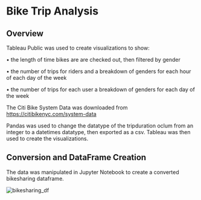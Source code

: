 # Bike Trip Analysis 

## Overview 

Tableau Public was used to create visualizations to show:

•	the length of time bikes are are checked out, then filtered by gender

•	the number of trips for riders and a breakdown of genders for each hour of each day of the week

•	the number of trips for each user a breakdown of genders for each day of the week

The Citi Bike System Data was downloaded from https://citibikenyc.com/system-data

Pandas was used to change the datatype of the tripduration oclum from an integer to a datetimes datatype, then exported as a csv. Tableau was then used to create the visualizations. 

## Conversion and DataFrame Creation

The data was manipulated in Jupyter Notebook to create a converted bikesharing dataframe. 

![bikesharing_df](https://github.com/saraglenn/bikesharing/assets/119461431/2d539a7a-1b8b-4b44-b142-ddcb5cc8f9a9)



